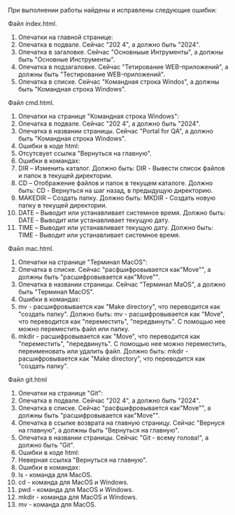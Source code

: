 При выполнении работы найдены и исправлены следующие ошибки:

Файл index.html.
1. Опечатки на главной странице:
  1. Опечатка в подвале. Сейчас "202 4", а должно быть "2024".
  2. Опечатка в загаловке. Сейчас "Основныые Интрументы", а должны быть "Основные Инструменты".
  3. Опечатка в подзагаловке. Сейчас "Тетирование WEB-приложений", а должны быть "Тестирование WEB-приложений".
  4. Опечатка в списке. Сейчас "Командная строка Windos", а должны быть "Командная строка Windows".

Файл cmd.html.
1. Опечатки на странице "Командная строка Windows":
  1. Опечатка в подвале. Сейчас "202 4", а должно быть "2024".
  2. Опечатка в названии страницы. Сейчас "Portal for QA", а должно быть "Командная строка Windows".
2. Ошибки в коде html:
  1. Отсутсвует ссылка "Вернуться на главную".
3. Ошибки в командах:
  1. DIR – Изменить каталог.  Должно быть: DIR - Вывести список файлов и папок в текущей директории.
  2. CD – Отображение файлов и папок в текущем каталоге.  Должно быть: CD - Вернуться на шаг назад, в предыдущую директорию.
  3. MAKEDIR – Создать папку.  Должно быть: MKDIR - Создать новую папку в текущей директории.
  4. DATE – Выводит или устанавливает системное время.  Должно быть: DATE - Выводит или устанавливает текущую дату.
  5. TIME – Выводит или устанавливает текущую дату.  Должно быть: TIME - Выводит или устанавливает системное время.

Файл mac.html.
1. Опечатки на странице "Терминал MacOS":
  1. Опечатка в списке. Сейчас "расфшифровывается как"Move"", а должны быть "расшифровывается как"Move"".
  2. Опечатка в названии страницы. Сейчас "Терминал MaOS", а должно быть "Терминал MaсOS".
2. Ошибки в командах:
  1. mv - расшифровывается как "Make directory", что переводится как "создать папку". Должно быть: mv - расшифровывается как "Move", что переводится как "переместить", "передвинуть". С помощью нее можно переместить файл или папку.
  2. mkdir - расшифровывается как "Move", что переводится как "переместить", "передвинуть". С помощью нее можно переместить, переименовать или удалить файл. Должно быть: mkdir - расшифровывается как "Make directory", что переводится как "создать папку".
    

Файл git.html
1. Опечатки на странице "Git":
  1. Опечатка в подвале. Сейчас "202 4", а должно быть "2024".
  2. Опечатка в списке. Сейчас "расфшифровывается как"Move"", а должны быть "расшифровывается как"Move"".
  3. Опечатка в ссылке возврата на главную страницу. Сейчас "Вернуся на главную", а должны быть "Вернуться на главную".
  4. Опечатка в названии страницы. Сейчас "Git - всему голова!", а должно быть "Git".
2. Ошибки в коде html:
  1. Неверная ссылка "Вернуться на главную".
3. Ошибки в командах:
  1. ls - команда для MacOS.
  2. cd - команда для MacOS и Windows.
  3. pwd - команда для MacOS и Windows.
  4. mkdir - команда для MacOS и Windows.
  5. mv - команда для MacOS.
    
